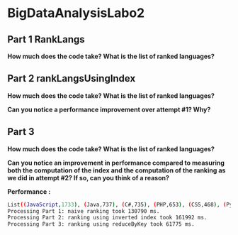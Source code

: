 # BigDataAnalysisLabo2


## Part 1 RankLangs

**How much does the code take? What is the list of ranked languages?**

## Part 2 rankLangsUsingIndex

**How much does the code take? What is the list of ranked languages?**

**Can you notice a performance improvement over attempt #1? Why?**

## Part 3

**How much does the code take? What is the list of ranked languages?**

**Can you notice an improvement in performance compared to measuring both the computation of the index and the computation of the ranking as we did in attempt #2? If so, can you think of a reason?**


**Performance :**
```bash
List((JavaScript,1733), (Java,737), (C#,735), (PHP,653), (CSS,468), (Python,449), (C++,385), (MATLAB,312), (Perl,203), (Ruby,165), (Haskell,83), (Objective-C,61), (Scala,56), (Groovy,34), (Clojure,29))
Processing Part 1: naive ranking took 130790 ms.
Processing Part 2: ranking using inverted index took 161992 ms.
Processing Part 3: ranking using reduceByKey took 61775 ms.
```
